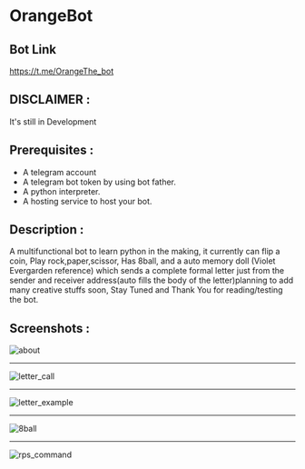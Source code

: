 # OrangeBot
## Bot Link
https://t.me/OrangeThe_bot
## DISCLAIMER :
  It's still in Development
## Prerequisites :

- A telegram account
- A telegram bot token by using bot father.
- A python interpreter.
- A hosting service to host your bot.

## Description :
          
  A multifunctional bot to learn python in the making,
  it currently can flip a coin,
  Play rock,paper,scissor,
  Has 8ball,
  and a auto memory doll (Violet Evergarden reference)
  which sends a complete formal letter just from the sender and receiver address(auto fills the body of the letter)planning to add many creative stuffs soon,
Stay Tuned and Thank You for reading/testing the bot.

## Screenshots :
![about](https://user-images.githubusercontent.com/91909939/143770048-e8c088ec-dfe9-444f-80bd-e873b7bc7d74.png)


<hr>

![letter_call](https://user-images.githubusercontent.com/91909939/143769630-f430c585-ae80-4417-9d8b-4ffb31b54e21.png)

<hr>

![letter_example](https://user-images.githubusercontent.com/91909939/143769567-1d5a8182-008d-48b7-9bfb-9039409a1772.png)

<hr>

![8ball](https://user-images.githubusercontent.com/91909939/143769743-9303c58f-2f83-492d-92bf-770d595ca25f.png)

<hr>

![rps_command](https://user-images.githubusercontent.com/91909939/143769907-53fa010b-35c4-4cc9-aacb-9191a40aaa9c.png)




